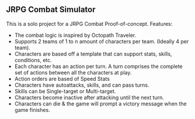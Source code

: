 ## JRPG Combat Simulator
This is a solo project for a JRPG Combat Proof-of-concept.
Features:
- The combat logic is inspired by Octopath Traveler.
- Supports 2 teams of 1 to n amount of characters per team. (Ideally 4 per team).
- Characters are based off a template that can support stats, skills, conditions, etc.
- Each character has an action per turn. A turn comprises the complete set of actions between all the characters at play.
- Action orders are based of Speed Stats
- Characters have autoattacks, skills, and can pass turns.
- Skills can be Single-target or Multi-target.
- Characters become inactive after attacking until the next turn.
- Characters can die & the game will prompt a victory message when the game finishes.
